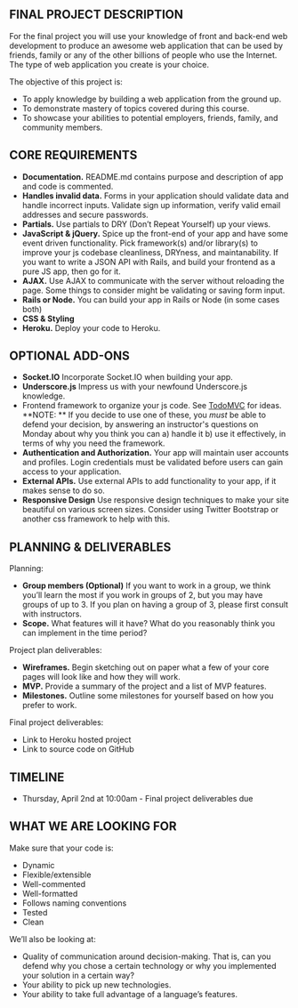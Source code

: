 ## FINAL PROJECT DESCRIPTION
For the final project you will use your knowledge of front and
back-end web development to produce an awesome web application that
can be used by friends, family or any of the other billions of people
who use the Internet. The type of web application you create is your
choice.


The objective of this project is:

* To apply knowledge by building a web application from the ground up.
* To demonstrate mastery of topics covered during this course.
* To showcase your abilities to potential employers, friends, family,
and community members.

## CORE REQUIREMENTS
* **Documentation.** README.md contains purpose and description of app
and code is commented.
* **Handles invalid data.** Forms in your application should validate
  data and handle incorrect inputs. Validate sign up information,
  verify valid email addresses and secure passwords.
* **Partials.** Use partials to DRY (Don’t Repeat Yourself) up your
views.
* **JavaScript & jQuery.** Spice up the front-end of your app and have
  some event driven functionality. Pick framework(s) and/or library(s)
  to improve your js codebase cleanliness, DRYness, and
  maintanability. If you want to write a JSON API with Rails, and
  build your frontend as a pure JS app, then go for it.
* **AJAX.** Use AJAX to communicate with the server without reloading
  the page. Some things to consider might be validating or saving form
  input.
* **Rails or Node.** You can build your app in Rails or Node (in some cases both)
* **CSS & Styling**
* **Heroku.** Deploy your code to Heroku.

## OPTIONAL ADD-ONS

* **Socket.IO** Incorporate Socket.IO when building your app.
* **Underscore.js** Impress us with your newfound Underscore.js knowledge.
* Frontend framework to organize your js code. See [TodoMVC](http://todomvc.com) for ideas.
**NOTE: ** If you decide to use one of these, you *must* be able to defend your decision, by answering an instructor's questions on Monday about why you think you can a) handle it b) use it effectively, in terms of why you need the framework.
* **Authentication and Authorization.** Your app will maintain user
  accounts and profiles. Login credentials must be validated before
  users can gain access to your application.
* **External APIs.** Use external APIs to add functionality to your
app, if it makes sense to do so.
* **Responsive Design** Use responsive design techniques to make your
  site beautiful on various screen sizes. Consider using Twitter
  Bootstrap or another css framework to help with this.

## PLANNING & DELIVERABLES

Planning:

* **Group members (Optional)** If you want to work in a group, we
  think you’ll learn the most if you work in groups of 2, but you may
  have groups of up to 3. If you plan on having a group of 3, please
  first consult with instructors.
* **Scope.** What features will it have? What do you reasonably think
you can implement in the time period?

Project plan deliverables:

* **Wireframes.** Begin sketching out on paper what a few of your core
pages will look like and how they will work.
* **MVP.** Provide a summary of the project and a list of MVP
features.
* **Milestones.** Outline some milestones for yourself based on how
you prefer to work.

Final project deliverables:

* Link to Heroku hosted project
* Link to source code on GitHub


## TIMELINE

* Thursday, April 2nd at 10:00am - Final project deliverables due

## WHAT WE ARE LOOKING FOR
Make sure that your code is:

* Dynamic
* Flexible/extensible
* Well-commented
* Well-formatted
* Follows naming conventions
* Tested
* Clean

We’ll also be looking at:

* Quality of communication around decision-making. That is, can you
  defend why you chose a certain technology or why you implemented
  your solution in a certain way?
* Your ability to pick up new technologies.
* Your ability to take full advantage of a language’s features.
